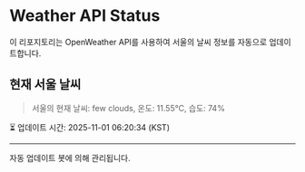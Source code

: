 
# Weather API Status

이 리포지토리는 OpenWeather API를 사용하여 서울의 날씨 정보를 자동으로 업데이트합니다.

## 현재 서울 날씨
> 서울의 현재 날씨: few clouds, 온도: 11.55°C, 습도: 74%

⏳ 업데이트 시간: 2025-11-01 06:20:34 (KST)

---
자동 업데이트 봇에 의해 관리됩니다.
